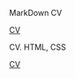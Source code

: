 MarkDown CV

[CV](https://hurado.github.io/rsschool-cv/cv)

CV. HTML, CSS

[CV](https://hurado.github.io/rsschool-cv/)
